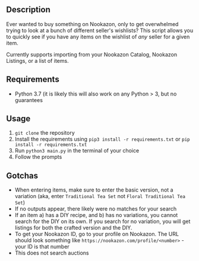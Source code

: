 ## Description  
Ever wanted to buy something on Nookazon, only to get overwhelmed trying to look at a bunch of different seller's wishlists? This script allows you to quickly see if you have any items on the wishlist of _any_ seller for a given item. 

Currently supports importing from your Nookazon Catalog, Nookazon Listings, or a list of items.



## Requirements
- Python 3.7
    (it is likely this will also work on any Python > 3, but no guarantees

## Usage
1. `git clone` the repository
2. Install the requirements using `pip3 install -r requirements.txt` or `pip install -r requirements.txt`
3. Run `python3 main.py` in the terminal of your choice
4. Follow the prompts

## Gotchas
- When entering items, make sure to enter the basic version, not a variation (aka, enter `Traditional Tea Set` not `Floral Traditional Tea Set`)
- If no outputs appear, there likely were no matches for your search
- If an item a) has a DIY recipe, and b) has no variations, you cannot search for the DIY on its own. If you search for no variation, you will get listings for both the crafted version and the DIY.
- To get your Nookazon ID, go to your profile on Nookazon. The URL should look something like 
`https://nookazon.com/profile/<number>` - your ID is that number
- This does not search auctions

